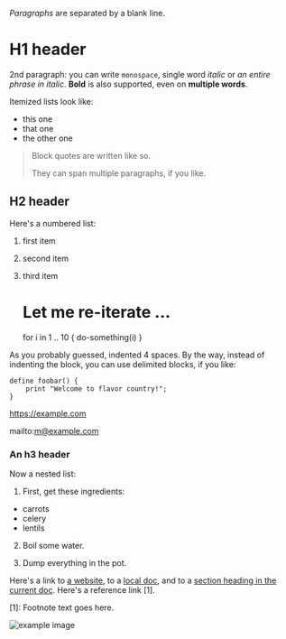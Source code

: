_Paragraphs_ are separated by a blank line.

# H1 header

2nd paragraph: you can write `monospace`, single word *italic* or *an entire phrase in italic*. **Bold** is also supported, even on **multiple words**.

Itemized lists look like:

* this one
* that one
* the other one

> Block quotes are written like so.
> 
> They can span multiple paragraphs, if you like.


## H2 header

Here's a numbered list:

1. first item
2. second item
3. third item

    # Let me re-iterate ...
    for i in 1 .. 10 { do-something(i) }

As you probably guessed, indented 4 spaces. By the way, instead of
indenting the block, you can use delimited blocks, if you like:

```
define foobar() {
    print "Welcome to flavor country!";
}
```

https://example.com

mailto:m@example.com

### An h3 header ###

Now a nested list:

1. First, get these ingredients:

* carrots
* celery
* lentils

2. Boil some water.

3. Dump everything in the pot.

Here's a link to [a website](http://example.com), to a [local doc](local-doc.html), and to a [section heading in the current doc](#an-h2-header). Here's a reference link [1].

[1]: Footnote text goes here.

![example image](example-image.jpg)
